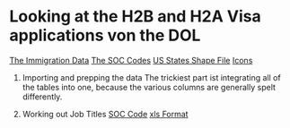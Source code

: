 # Looking at the H2B and H2A Visa applications von the DOL

[The Immigration Data](https://www.foreignlaborcert.doleta.gov)
[The SOC Codes](http://www.bls.gov/soc/soc_2010_definitions.xls)
[US States Shape File](https://www.census.gov/geo/maps-data/data/cbf/cbf_state.html)
[Icons](http://www.flaticon.com/packs/solid-professions-avatars)


1. Importing and prepping the data
The trickiest part ist integrating all of the tables into one, because the
various columns are generally spelt differently.

2. Working out Job Titles
[SOC Code](http://www.bls.gov/soc/soc_structure_2010.pdf)
[xls Format](http://www.bls.gov/soc/soc_2010_definitions.xls)
